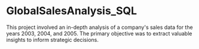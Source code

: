 # GlobalSalesAnalysis_SQL
This project involved an in-depth analysis of a company's sales data for the years 2003, 2004, and 2005. The primary objective was to extract valuable insights to inform strategic decisions.
